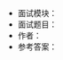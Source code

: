 * 面试模块：<!-- Android  -->
* 面试题目：<!-- RecyclerView 性能优化  -->
* 作者：<!-- [Blankj](https://github.com/Blankj) -->
* 参考答案：

<!-- 答案写入下方 -->